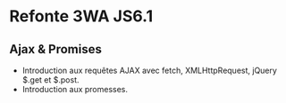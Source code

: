 # Refonte 3WA JS6.1

## Ajax & Promises

- Introduction aux requêtes AJAX avec fetch, XMLHttpRequest, jQuery $.get et $.post.
- Introduction aux promesses.
